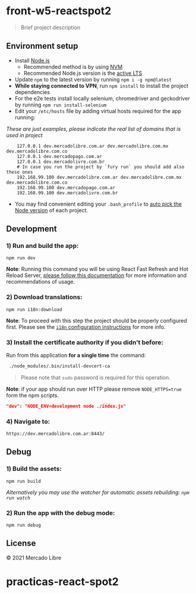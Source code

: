 # front-w5-reactspot2

> Brief project description

## Environment setup

 - Install [Node.js](https://nodejs.org/)
   - Recommended method is by using [NVM](https://github.com/creationix/nvm)
   - Recommended Node.js version is the [active LTS](https://github.com/nodejs/LTS#lts-schedule1)
 - Update `npm` to the latest version by running `npm i -g npm@latest`
 - **While staying connected to VPN**, run `npm install` to install the project dependencies
 - For the e2e tests install locally selenium, chromedriver and geckodriver by running `npm run install-selenium`
 - Edit your `/etc/hosts` file by adding virtual hosts required for the app running:

*These are just examples, please indicate the real list of domains that is used in project*

```
    127.0.0.1 dev.mercadolibre.com.ar dev.mercadolibre.com.mx dev.mercadolibre.com.co
    127.0.0.1 dev.mercadopago.com.ar
    127.0.0.1 dev.mercadolivre.com.br
    # In case you run the project by `fury run` you should add also these ones
    192.168.99.100 dev.mercadolibre.com.ar dev.mercadolibre.com.mx dev.mercadolibre.com.co
    192.168.99.100 dev.mercadopago.com.ar
    192.168.99.100 dev.mercadolivre.com.br
```

- You may find convenient editing your `.bash_profile` to [auto pick the Node version](https://github.com/mercadolibre/frontend/wiki/Auto-Picking-Node-version) of each project.


## Development

### 1) Run and build the app:

```
npm run dev
```
**Note**: Running this command you will be using React Fast Refresh and Hot Reload Server, [please follow this documentation](https://nordic.adminml.com/docs/fast-refresh) for more information and recommendations of usage.

### 2) Download translations:

```
npm run i18n:download
```

**Note**: To proceed with this step the project should be properly configured first. Please see the
 [`i18n` configuration instructions](https://github.com/mercadolibre/frontend-i18n/#configuration) for more info.

### 3) Install the certificate authority if you didn't before:

Run from this application **for a single time** the command:

```bash
 ./node_modules/.bin/install-devcert-ca
```

> Please note that `sudo` password is required for this operation.

**Note**: if your app should run over HTTP please remove `NODE_HTTPS=true` form the npm scripts.
```json
"dev": "NODE_ENV=development node ./index.js"
```

### 4) Navigate to:
```
https://dev.mercadolibre.com.ar:8443/
```

## Debug

### 1) Build the assets:

```
npm run build
```

*Alternatively you may use the watcher for automatic assets rebuilding: `npm run watch`*

### 2) Run the app with the debug mode:

```
npm run debug
```

## License

© 2021 Mercado Libre
# practicas-react-spot2
